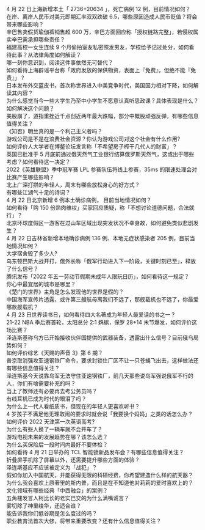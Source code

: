 4 月 22 日上海新增本土「 2736+20634 」，死亡病例 12 例，目前情况如何？  
在岸、离岸人民币对美元即期汇率双双跌破 6.5，哪些原因造成人民币贬值？将会带来哪些影响？  
辛巴售卖假货瑜伽裤销售超 600 万，辛巴方面回应称「授权链路完整」，若侵权属实辛巴需承担哪些责任？  
福建高校一女生连续 9 个月偷拍室友私密照发男友，学校给予记过处分，如何看待此事？从法律角度如何解读？  
哪一刻你意识到，阅读这件事依然无可替代？  
如何看待上海辟谣平台称「政府发放的保供物资，表面上『免费』，但绝不能『免责』」？  
日本发布外交蓝皮书，首次称世界进入中美竞争时代，美国国力相对下降，如何解读其内容？  
为什么感觉当今一些大学生乃至中小学生不愿意认真听思政课？具体表现是什么？如何解决这个问题？  
美股崩了，道指重挫近千点创近两年最大跌幅，部分中概股顽强反弹，有哪些信息值得关注？  
《知否》明兰真的是一个利己主义者吗？  
游戏公司是不是在浪费社会资源？你认为游戏公司对这个社会有什么作用?  
如何评价人大学者在博鳌论坛发言称「不希望房子榨干几代人的财富」？  
英国已批准于 5 月底前通过俄天然气工业银行结算俄罗斯天然气，这或出于哪些考虑？如何看待这一决定？  
2022《英雄联盟》季中冠军赛 LPL 参赛队伍将线上参赛，35ms 的限速处理会对比赛产生哪些影响？  
北上广深打拼的年轻人，周末有哪些放松身心的好方式？  
有哪些江湖气十足的诗词？  
4 月 22 日北京新增 6 例本土确诊病例， 目前当地情况如何？  
如何看待「购 150 份熟肉维权」买家回应质疑，称「不想讨论道德问题，合法就行」？  
北京环球度假区一游客在过山车区域出现突发状况不幸身故，如何避免类似悲剧发生？  
4 月 22 日吉林省新增本地确诊病例 136 例、本地无症状感染者 205 例，目前当地情况如何？  
大学宿舍毁了多少人?  
乌东顿巴斯大战开打，俄外长称「俄军行动进入下一阶段，关键时刻已至」，释放了什么信号？  
腾讯发布「2022 年五一劳动节假期未成年人限玩日历」，如何看待这一规定？  
你心中最宜居的城市是哪里？  
《楚门的世界》主角是怎么发现他的世界是假的？  
中国海军宣传片透露，或许第三艘航母离我们不远了，那舰载机也不远了，你最爱哪款舰载机？  
4 月 23 日世界读书日，如何看待四大名著成为年轻人最爱读的书之一？  
21-22 NBA 季后赛首轮，太阳总分 2:1 鹈鹕，保罗 28+14 末节爆发，如何评价这场比赛？  
泽连斯基称乌方已开始接收伙伴国提供的武器装备，透露出什么信号？目前俄乌局势如何？  
如何评价综艺《天赐的声音 3》第 6 期？  
普京取消强攻亚速钢铁厂命令，要求封锁住厂区不让一只苍蝇飞出去，这样做法还有哪些信息值得关注？  
泽连斯基今天说靠乌军无法守住亚速钢铁厂，前几天那些说乌军强说俄军不行的人，你们有啥需要补充的吗？  
当上了教师还有必要再去考公务员吗？  
有线耳机已成为时代的眼泪了吗？  
为什么上一代人看纸质书，但现在的年轻人更喜欢听书？  
4 岁孩子不满足他无理取闹的要求时就会说「我要换个妈妈」之类的话怎么办？  
如何评价 2022 天津第一次英语高考?  
为什么有些人换了一辆车就不会开车了？  
游戏电视未来的发展趋势在哪？该怎么选？  
为什么买保险后一段时间内最好不要体检？  
如何看待 4 月 21 日举办的 TCL 智能锁新品发布会？有哪些信息值得关注？  
折叠屏手机除了屏幕以外，还需要提升哪些方面的体验？  
泽连斯基应不应该被定义为「战犯」？  
假如你加入中国航天，并能获得无限的科研经费，你希望建造什么样的航天器？  
为什么我会喜欢上原著里的斯内普，而且是在不知道他对莉莉的爱时喜欢上的？  
文化领域有哪些经典「中西融合」的案例？  
五角楼发言人柯比长的老实巴交的为什么满嘴谎言？  
雾切除了神里绫华，还适合谁？  
能告诉我你们低谷期是怎么度过的吗？  
职业教育法首次大修，将带来重要改变？还有什么信息值得关注？  
